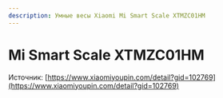 ```yaml
---
description: Умные весы Xiaomi Mi Smart Scale XTMZC01HM
---
```


# Mi Smart Scale XTMZC01HM

Источник: [https://www.xiaomiyoupin.com/detail?gid=102769](https://www.xiaomiyoupin.com/detail?gid=102769)

